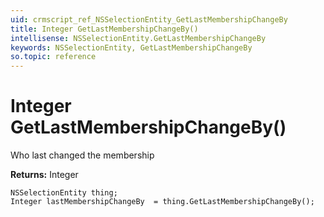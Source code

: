 ```yaml
---
uid: crmscript_ref_NSSelectionEntity_GetLastMembershipChangeBy
title: Integer GetLastMembershipChangeBy()
intellisense: NSSelectionEntity.GetLastMembershipChangeBy
keywords: NSSelectionEntity, GetLastMembershipChangeBy
so.topic: reference
---
```


# Integer GetLastMembershipChangeBy()

Who last changed the membership

**Returns:** Integer

```crmscript
NSSelectionEntity thing;
Integer lastMembershipChangeBy  = thing.GetLastMembershipChangeBy();
```

